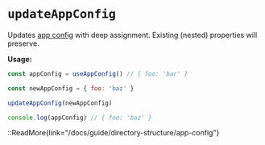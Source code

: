 # `updateAppConfig`

Updates [app config](/docs/guide/directory-structure/app-config) with deep assignment. Existing (nested) properties will preserve.

**Usage:**

```js
const appConfig = useAppConfig() // { foo: 'bar' }

const newAppConfig = { foo: 'baz' }

updateAppConfig(newAppConfig)

console.log(appConfig) // { foo: 'baz' }
```

::ReadMore{link="/docs/guide/directory-structure/app-config"}
